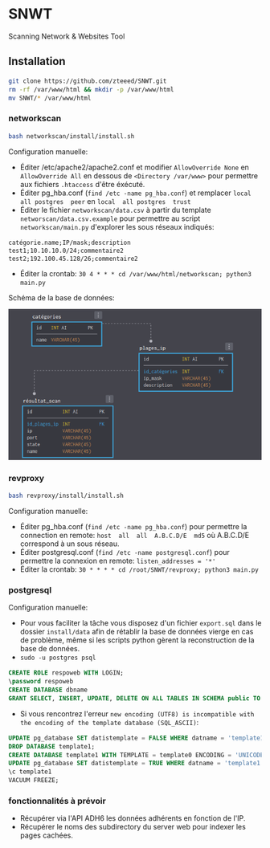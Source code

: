 # SNWT
Scanning Network &amp; Websites Tool

## Installation

```bash
git clone https://github.com/zteeed/SNWT.git
rm -rf /var/www/html && mkdir -p /var/www/html
mv SNWT/* /var/www/html
```

### networkscan

```bash
bash networkscan/install/install.sh
```

Configuration manuelle:
- Éditer /etc/apache2/apache2.conf et modifier `AllowOverride None` en `AllowOverride All` en dessous de `<Directory /var/www>` pour permettre aux fichiers `.htaccess` d'être éxécuté.
- Éditer pg_hba.conf (`find /etc -name pg_hba.conf`) et remplacer `local  all postgres  peer` en `local  all postgres  trust`
- Éditer le fichier `networkscan/data.csv` à partir du template `networscan/data.csv.example` pour permettre au script `networkscan/main.py` d'explorer les sous réseaux indiqués:
```csv
catégorie.name;IP/mask;description
test1;10.10.10.0/24;commentaire2
test2;192.100.45.128/26;commentaire2
```
- Éditer la crontab: `30 4 * * * cd /var/www/html/networkscan; python3 main.py`

Schéma de la base de données:

![](https://github.com/zteeed/SNWT/blob/master/schemas/networkscan.png)

### revproxy

```bash
bash revproxy/install/install.sh
```

Configuration manuelle:
- Éditer pg_hba.conf (`find /etc -name pg_hba.conf`) pour permettre la connection en remote: `host  all  all  A.B.C.D/E  md5` où A.B.C.D/E correspond à un sous réseau.
- Éditer postgresql.conf (`find /etc -name postgresql.conf`) pour permettre la connexion en remote: `listen_addresses = '*'`
- Éditer la crontab: `30 * * * * cd /root/SNWT/revproxy; python3 main.py`

### postgresql

Configuration manuelle:
- Pour vous faciliter la tâche vous disposez d'un fichier `export.sql` dans le dossier `install/data` afin de rétablir la base de données vierge en cas de problème, même si les scripts python gèrent la reconstruction de la base de données.
- `sudo -u postgres psql`
```sql
CREATE ROLE respoweb WITH LOGIN;
\password respoweb
CREATE DATABASE dbname
GRANT SELECT, INSERT, UPDATE, DELETE ON ALL TABLES IN SCHEMA public TO respoweb;
```
- Si vous rencontrez l'erreur `new encoding (UTF8) is incompatible with the encoding of the template database
(SQL_ASCII)`:

```SQL
UPDATE pg_database SET datistemplate = FALSE WHERE datname = 'template1';
DROP DATABASE template1;
CREATE DATABASE template1 WITH TEMPLATE = template0 ENCODING = 'UNICODE';
UPDATE pg_database SET datistemplate = TRUE WHERE datname = 'template1';
\c template1
VACUUM FREEZE;
```

### fonctionnalités à prévoir

- Récupérer via l'API ADH6 les données adhérents en fonction de l'IP.
- Récupérer le noms des subdirectory du server web pour indexer les pages cachées.
